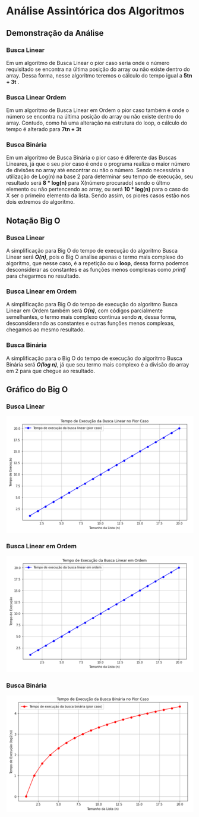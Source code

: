 # Análise Assintórica dos Algoritmos

## Demonstração da Análise

### Busca Linear

Em um algoritmo de Busca Linear o pior caso seria onde o número requisitado se encontra na última posição do array ou não existe dentro do array.
Dessa forma, nesse algoritmo teremos o cálculo do tempo igual a **5tn + 3t** . 

### Busca Linear Ordem

Em um algoritmo de Busca Linear em Ordem o pior caso também é onde o número se encontra na última posição do array ou não existe dentro do array.
Contudo, como há uma alteração na estrutura do loop, o cálculo do tempo é alterado para **7tn + 3t**

### Busca Binária

Em um algoritmo de Busca Binária o pior caso é diferente das Buscas Lineares, já que o seu pior caso é onde o programa realiza o maior número de divisões no array até encontrar ou não o número. Sendo necessária a utilização de Log(n) na base 2 para determinar seu tempo de execução, seu resultado será **8 * log(n)** para X(número procurado) sendo o últmo elemento ou não pertencendo ao array, ou será **10 * log(n)** para o caso do X ser o primeiro elemento da lista. Sendo assim, os piores casos estão nos dois extremos do algoritmo.

## Notação Big O

### Busca Linear

A simplificação para Big O do tempo de execução do algoritmo Busca Linear será **_O(n)_**, pois o Big O analise apenas o termo mais complexo do algoritmo, que nesse caso, é a repetição ou o **loop**, dessa forma podemos desconsiderar as constantes e as funções menos complexas como _printf_ para chegarmos no resultado.

### Busca Linear em Ordem

A simplificação para Big O do tempo de execução do algoritmo Busca Linear em Ordem também será **_O(n)_**, com códigos parcialmente semelhantes, o termo mais complexo continua sendo **_n_**, dessa forma, desconsiderando as constantes e outras funções menos complexas, chegamos ao mesmo resultado.

### Busca Binária

A simplificação para o Big O do tempo de execução do algoritmo Busca Binária será **_O(log n)_**, já que seu termo mais complexo é a divisão do array em 2 para que chegue ao resultado.

## Gráfico do Big O

### Busca Linear
![Gráfico Busca Linear](graficoBuscaLinear.png)
### Busca Linear em Ordem
![Gráfico Busca Linear em Ordem](graficoBuscaLinearOrdem.png)
### Busca Binária
![Gráfico Busca Binária](graficoBuscaBinaria.png)
